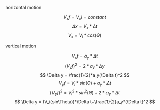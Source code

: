 horizontal motion

$$
V_xf = V_xi = constant
$$
$$
\Delta x = V_x * \Delta t
$$
$$
V_x = V_i* cos(\Theta)
$$

vertical motion

$$
V_xf = a_y*\Delta t
$$
$$
(V_yf)^2 = 2*a_y*\Delta y
$$
$$
\Delta y = \frac{1}{2}*a_y(\Delta t)^2
$$
$$
V_yf = V_i*sin(\Theta)+a_y*\Delta t
$$
$$
(V_yf)^2 = V_i^2*sin^2(\Theta)+2*a_y*\Delta t
$$
$$
\Delta y = (V_i(sin\Theta))*\Delta t+\frac{1}{2}a_y*(\Delta t)^2
$$